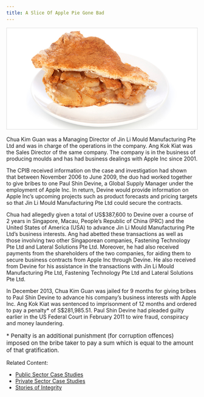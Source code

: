 ```yaml
---
title: A Slice Of Apple Pie Gone Bad
---
```


<img src="/images/case/case_pte_bribes-proj-info1.jpg" alt="A Slice Of Apple Pie Gone Bad">

Chua Kim Guan was a Managing Director of Jin Li Mould Manufacturing Pte Ltd and was in charge of the operations in the company. Ang Kok Kiat was the Sales Director of the same company. The company is in the business of producing moulds and has had business dealings with Apple Inc since 2001.
 
The CPIB received information on the case and investigation had shown that between November 2006 to June 2009, the duo had worked together to give bribes to one Paul Shin Devine, a Global Supply Manager under the employment of Apple Inc. In return, Devine would provide information on Apple Inc’s upcoming projects such as product forecasts and pricing targets so that Jin Li Mould Manufacturing Pte Ltd could secure the contracts.

Chua had allegedly given a total of US$387,600 to Devine over a course of 2 years in Singapore, Macau, People’s Republic of China (PRC) and the United States of America (USA) to advance Jin Li Mould Manufacturing Pte Ltd’s business interests. Ang had abetted these transactions as well as those involving two other Singaporean companies, Fastening Technology Pte Ltd and Lateral Solutions Pte Ltd. Moreover, he had also received payments from the shareholders of the two companies, for aiding them to secure business contracts from Apple Inc through Devine. He also received from Devine for his assistance in the transactions with Jin Li Mould Manufacturing Pte Ltd, Fastening Technology Pte Ltd and Lateral Solutions Pte Ltd.

In December 2013, Chua Kim Guan was jailed for 9 months for giving bribes to Paul Shin Devine to advance his company’s business interests with Apple Inc.  Ang Kok Kiat was sentenced to imprisonment of 12 months and ordered to pay a penalty* of S$281,985.51.  Paul Shin Devine had pleaded guilty earlier in the US Federal Court in February 2011 to wire fraud, conspiracy and money laundering.

<p style="font-size:15px">* Penalty is an additional punishment (for corruption offences) imposed on the bribe taker to pay a sum which is equal to the amount of that gratification.</p>


Related Content:

* [Public Sector Case Studies](/about-corruption/case-studies/public-sector/)
* [Private Sector Case Studies](/about-corruption/case-studies/private-sector/)
* [Stories of Integrity](/about-corruption/case-studies/stories-of-integrity/)
